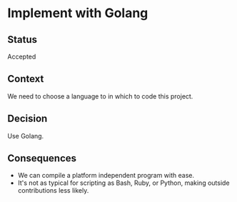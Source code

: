 # Implement with Golang

## Status

Accepted

## Context

We need to choose a language to in which to code this project.

## Decision

Use Golang.

## Consequences

* We can compile a platform independent program with ease.
* It's not as typical for scripting as Bash, Ruby, or Python, making outside contributions less likely.
